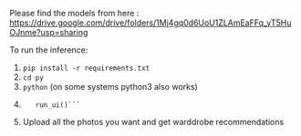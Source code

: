 Please find the models from here : https://drive.google.com/drive/folders/1Mj4gq0d6UoU1ZLAmEaFFq_yT5HuOJnme?usp=sharing

To run the inference: 
1. ```pip install -r requirements.txt```
2. ```cd py```
3. ```python``` (on some systems python3 also works)
4. ```from ui_module import *
      run_ui()```
5. Upload all the photos you want and get warddrobe recommendations
